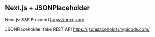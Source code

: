 ## Next.js + JSONPlaceholder

Next.js: SSR Frontend https://nextjs.org

JSONPlaceholder: fake REST API https://jsonplaceholder.typicode.com/